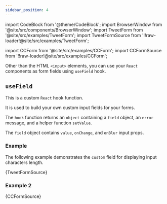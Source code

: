 ```yaml
---
sidebar_position: 4
---
```


import CodeBlock from '@theme/CodeBlock';
import BrowserWindow from '@site/src/components/BrowserWindow';
import TweetForm from '@site/src/examples/TweetForm';
import TweetFormSource from '!!raw-loader!@site/src/examples/TweetForm';

import CCForm from '@site/src/examples/CCForm';
import CCFormSource from '!!raw-loader!@site/src/examples/CCForm';

Other than the HTML `<input>` elements, you can use your `React` components as form fields using `useField` hook.

## `useField`

This is a custom `React` hook function.

It is used to build your own custom input fields for your forms.

The `hook` function returns an `object` containing a `field` object, an `error` message, and a helper function `setValue`.

The `field` object contains `value`, `onChange`, and `onBlur` input props.

### Example

The following example demonstrates the `custom` field for displaying input characters length.

<CodeBlock className="language-jsx">{TweetFormSource}</CodeBlock>

<BrowserWindow>
  <TweetForm />
</BrowserWindow>

### Example 2

<CodeBlock className="language-jsx">{CCFormSource}</CodeBlock>

<BrowserWindow>
  <CCForm />
</BrowserWindow>

